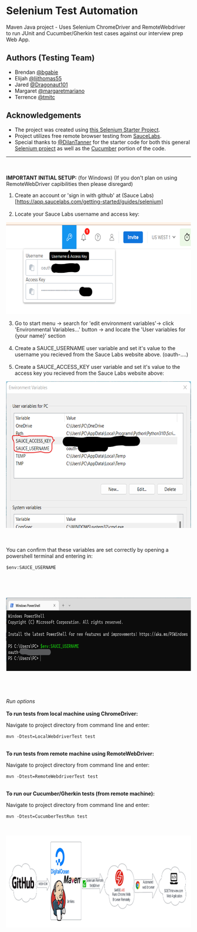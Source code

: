 # Selenium Test Automation

Maven Java project - Uses Selenium ChromeDriver and RemoteWebdriver to run JUnit and Cucumber/Gherkin test cases against our interview prep Web App.



## Authors (Testing Team)
- Brendan [@bgabie](https://github.com/bgabie)
- Elijah [@lijthomas55](https://github.com/lijthomas55)
- Jared [@Dragonaut101](https://github.com/Dragonaut101)
- Margaret [@margaretmariano](https://github.com/margaretmariano)
- Terrence [@tmitc](https://www.github.com/tmitc)
## Acknowledgements

 - The project was created using [this Selenium Starter Project](https://www.arhohuttunen.com/junit-5-maven-example/).
 - Project utilizes free remote browser testing from [SauceLabs](https://saucelabs.com/).
 - Special thanks to [@DilanTanner](https://github.com/DilanTanner) for the starter code for both this general [Selenium project](https://github.com/7-11-22-sdet-hooper/SeleniumDemoForWebApp) as well as the [Cucumber](https://github.com/DilanTanner/Cucumber) portion of the code.

  -------------------------------------------------------------------------------------------------------------------------------------
  </br></br>
  __IMPORTANT INITIAL SETUP:__ (for Windows) (If you don't plan on using RemoteWebDriver capibilities then please disregard)
1. Create an account or 'sign in with github' at (Sauce Labs)[https://app.saucelabs.com/getting-started/guides/selenium]<br /><br />
2. Locate your Sauce Labs username and access key: 

<p align="center"> <img width="675" height="250" src="https://github.com/7-11-22-sdet-hooper/SeleniumTestAutomation/blob/main/media/media1.png?raw=true"> </p>

3. Go to start menu -> search for 'edit environment variables'-> click 'Environmental Variables...' button -> and locate the 'User variables for {your name}' section<br /><br />
4. Create a SAUCE_USERNAME user variable and set it's value to the username you recieved from the Sauce Labs website above. (oauth-....)<br /><br />
5. Create a SAUCE_ACCESS_KEY user variable and set it's value to the access key you recieved from the Sauce Labs website above: 

<p align="center"> <img width="600" height="400" src="https://github.com/7-11-22-sdet-hooper/SeleniumTestAutomation/blob/main/media/media2.png?raw=true"> </p>

<br /><br />You can confirm that these variables are set correctly by opening a powershell terminal and entering in:

    $env:SAUCE_USERNAME
<br /><p align="center"> <img width="750" height="200" src="https://github.com/7-11-22-sdet-hooper/SeleniumTestAutomation/blob/main/media/media3.png?raw=true"> </p>
-------------------------------------------------------------------------------------------------------------------------------------
<br /><br />

_Run options_
 <br /><br />__To run tests from local machine using ChromeDriver:__

Navigate to project directory from command line and enter:

    mvn -Dtest=LocalWebdriverTest test
    
 <br />__To run tests from remote machine using RemoteWebDriver:__

Navigate to project directory from command line and enter:

    mvn -Dtest=RemoteWebdriverTest test
    
 <br />__To run our Cucumber/Gherkin tests (from remote machine):__

Navigate to project directory from command line and enter:

    mvn -Dtest=CucumberTestRun test
    
 </br>

<p align="center"> <img width="1000" height="250" src="https://github.com/7-11-22-sdet-hooper/SeleniumTestAutomation/blob/main/media/FlowChartTA.png?raw=true"> </p>
